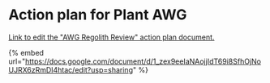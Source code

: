 # Action plan for Plant AWG



[Link to edit the "AWG Regolith Review" action plan document.](https://docs.google.com/document/d/1\_zex9eeIaNAojjIdT69i8SfhOjNoUJRX6zRmDI4htac/edit?usp=sharing)

{% embed url="https://docs.google.com/document/d/1_zex9eeIaNAojjIdT69i8SfhOjNoUJRX6zRmDI4htac/edit?usp=sharing" %}
